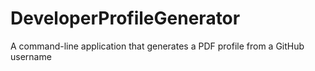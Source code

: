 # DeveloperProfileGenerator
A command-line application that generates a PDF profile from a GitHub username
